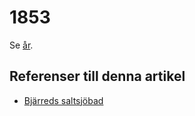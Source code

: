 # 1853

Se [år](år).

## Referenser till denna artikel

* [Bjärreds saltsjöbad](bjärreds%20saltsjöbad)
